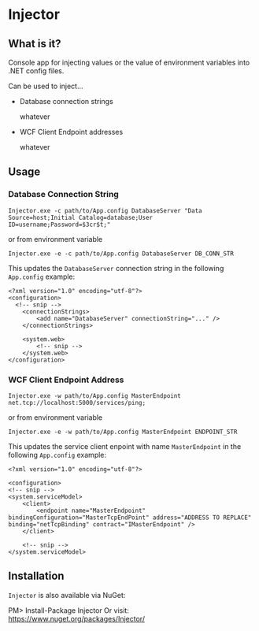 # Injector

## What is it?

Console app for injecting values or the value of environment variables into .NET config files.

Can be used to inject...

* Database connection strings

    whatever

* WCF Client Endpoint addresses

    whatever

## Usage

### Database Connection String

`Injector.exe -c path/to/App.config DatabaseServer "Data Source=host;Initial Catalog=database;User ID=username;Password=$3cr$t;"`

or from environment variable

`Injector.exe -e -c path/to/App.config DatabaseServer DB_CONN_STR`

This updates the `DatabaseServer` connection string in the following `App.config` example:

    <?xml version="1.0" encoding="utf-8"?>
    <configuration>
      <!-- snip -->
        <connectionStrings>
            <add name="DatabaseServer" connectionString="..." />
        </connectionStrings>

        <system.web>
            <!-- snip -->
        </system.web>
    </configuration>


### WCF Client Endpoint Address

`Injector.exe -w path/to/App.config MasterEndpoint net.tcp://localhost:5000/services/ping;`

or from environment variable

`Injector.exe -e -w path/to/App.config MasterEndpoint ENDPOINT_STR`

This updates the service client enpoint with name `MasterEndpoint` in the following `App.config` example:

    <?xml version="1.0" encoding="utf-8"?>

    <configuration>
    <!-- snip -->
    <system.serviceModel>
        <client>
            <endpoint name="MasterEndpoint" bindingConfiguration="MasterTcpEndPoint" address="ADDRESS TO REPLACE" binding="netTcpBinding" contract="IMasterEndpoint" />
        </client>

        <!-- snip -->
    </system.serviceModel>

## Installation

`Injector` is also available via NuGet:

PM> Install-Package Injector 
Or visit: https://www.nuget.org/packages/Injector/
